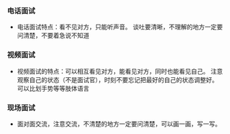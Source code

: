 ### 电话面试  

- 电话面试特点：看不见对方，只能听声音。
  谈吐要清晰，不理解的地方一定要问清楚，不要着急说不知道

### 视频面试  

- 视频面试的特点：可以相互看见对方，能看见对方，同时也能看见自己。
  注意观察自己的状态（不是面试官），时刻不要忘记把最好的自己的状态调整好。可以比划手势等等肢体语言

### 现场面试  

- 面对面交流，注意交流，不清楚的地方一定要问清楚，可以画一画，写一写。